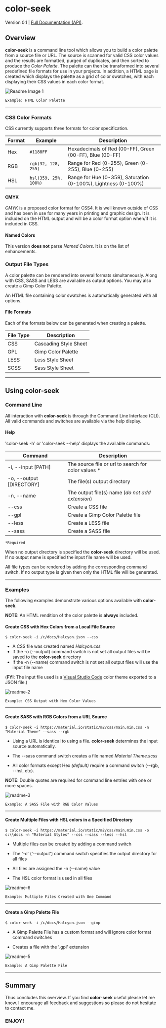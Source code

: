 # color-seek #

Version 0.1 | [Full Documentation (API)](https://cjprindle.github.io/color-seek).

## Overview ##

**color-seek** is a command line tool which allows you to build a color palette from a source file or URL. The source 
is scanned for valid CSS color values and the results are formatted, purged of duplicates, and then sorted to produce 
the _Color Palette_. The palette can then be transformed into several predefined file formats for use in your projects.
In addition, a HTML page is created which displays the palette as a grid of color swatches, with each displaying 
their CSS values in each color format.


![Readme Image 1](https://raw.githubusercontent.com/CJPrindle/color-seek/master/img/readme-1.png)

`Example: HTML Color Palette`

---

### CSS Color Formats ###

CSS currently supports three formats for color specification.

| Format    | Example                      | Description                                                    |
|-----------|------------------------------|----------------------------------------------------------------|
| Hex       | `#1188FF`                    | Hexadecimals of Red (00-FF), Green (00-FF), Blue (00-FF)       |
| RGB       | `rgb(32, 128, 255)`          | Range for Red (0-255), Green (0-255), Blue (0-255)             |
| HSL       | `hsl(359, 25%, 100%)`        | Range for Hue (0-359), Saturation (0-100%), Lightness (0-100%) |

#### CMYK ####

_CMYK_ is a proposed color format for CSS4. It is well known outside of CSS and has been in use
for many years in printing and graphic design. It is included on the HTML output and will be a color format option
when/if it is included in CSS.

#### Named Colors ####

This version **does not** parse _Named Colors_. It is on the list of enhancements.


### Output File Types ###

A color palette can be rendered into several formats simultaneously. Along with CSS, SASS and LESS are available 
as output options. You may also create a Gimp Color Palette. 

An HTML file containing color swatches is automatically generated with all options.

#### File Formats ####

Each of the formats below can be generated when creating a palette.

| File Type | Description           |
|-----------|-----------------------|
| CSS       | Cascading Style Sheet |
| GPL       | Gimp Color Palette    |
| LESS      | Less Style Sheet      |
| SCSS      | Sass Style Sheet      |

---

## Using color-seek ##

### Command Line ###

All interaction with **color-seek** is through the Command Line Interface (CLI). All valid commands and switches are 
available via the help display.

#### Help ####

'color-seek -h' or 'color-seek --help' displays the available commands:

| Command                 | Description                                         |
|-------------------------|-----------------------------------------------------|
| -i, --input [PATH]      | The source file or url to search for color values * |
| -o, --output [DIRECTORY]| The file(s) output directory                        |
| -n, --name              | The output file(s) name (_do not add extension_)    |
| --css                   | Create a CSS file                                   |
| --gpl                   | Create a Gimp Color Palette file                    |
| --less                  | Create a LESS file                                  |
| --sass                  | Create a SASS file                                  |

`*Required`

When no output directory is specified the **color-seek** directory will be used. If no output name is specified the 
input file name will be used.

All file types can be rendered by adding the corresponding command switch. If no output type is given then only the 
HTML file will be generated.

---

### Examples ###

The following examples demonstrate various options available with **color-seek**. 

**NOTE**: An HTML rendition of the color palette is **always** included.

#### Create CSS with Hex Colors from a Local File Source #### 

    $ color-seek -i /c/docs/Halcyon.json --css

+ A CSS file was created named *Halcyon.css*
+ If the -o (--output) command switch is not set all output files will be saved to the **color-seek** directory
+ If the -n (--name) command switch is not set all output files will use the input file name

(**FYI**: The input file used is a [Visual Studio Code](https://code.visualstudio.com) color theme exported
to a JSON file.)

![readme-2](https://raw.githubusercontent.com/CJPrindle/color-seek/master/img/readme-2.png)

`Example: CSS Output with Hex Color Values`

---

#### Create SASS with RGB Colors from a URL Source ####

    $ color-seek -i https://material.io/static/m2/css/main.min.css -n "Material Theme" --sass --rgb

+ Using a URL is identical to using a file. **color-seek** determines the input source automatically. 

+ The --sass command switch creates a file named _Material Theme.scss_

+ All color formats except Hex _(default)_ require a command switch (--rgb, --hsl, etc).

**NOTE**: Double quotes are required for command line entries with one or more spaces.

![readme-3](https://raw.githubusercontent.com/CJPrindle/color-seek/master/img/readme-3.png)

`Example: A SASS File with RGB Color Values`

---

#### Create Multiple Files with HSL colors in a Specified Directory ####


    $ color-seek -i https://material.io/static/m2/css/main.min.css -o c:\\docs -n "Material Styles" --css --sass --less --hsl

+ Multiple files can be created by adding a command switch
 
+ The '-o' ('--output') command switch specifies the output directory for all files
 
+ All files are assigned the -n (--name) value

+ The HSL color format is used in all files

![readme-6](https://raw.githubusercontent.com/CJPrindle/color-seek/master/img/readme-6.png)

`Example: Multiple Files Created with One Command`

---

#### Create a Gimp Palette File ####

    $ color-seek -i /c/docs/Halcyon.json --gimp

+ A Gimp Palette File has a custom format and will ignore color format command switches

+ Creates a file with the '.gpl' extension

![readme-5](https://raw.githubusercontent.com/CJPrindle/color-seek/master/img/readme-5.png)

`Example: A Gimp Palette File`

---

## Summary ##

Thus concludes this overview. If you find **color-seek** useful please let me know. I encourage all feedback and 
suggestions so please do not hesitate to contact me.

### ENJOY! ###